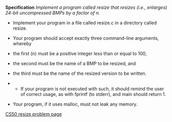 **Specification**
*Implement a program called resize that resizes (i.e., enlarges) 24-bit uncompressed BMPs by a factor of n.*

* Implement your program in a file called resize.c in a directory called resize.

* Your program should accept exactly three command-line arguments, whereby

* the first (n) must be a positive integer less than or equal to 100,

* the second must be the name of a BMP to be resized, and

* the third must be the name of the resized version to be written.

* + If your program is not executed with such, it should remind the user of correct usage, as with fprintf (to stderr), and main should return 1.

* Your program, if it uses malloc, must not leak any memory.

[CS50 resize problem page](http://docs.cs50.net/problems/resize/less/resize.html)
